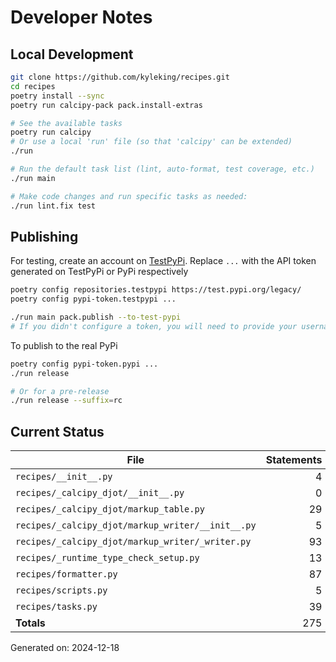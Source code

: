 # Developer Notes

## Local Development

```sh
git clone https://github.com/kyleking/recipes.git
cd recipes
poetry install --sync
poetry run calcipy-pack pack.install-extras

# See the available tasks
poetry run calcipy
# Or use a local 'run' file (so that 'calcipy' can be extended)
./run

# Run the default task list (lint, auto-format, test coverage, etc.)
./run main

# Make code changes and run specific tasks as needed:
./run lint.fix test
```

## Publishing

For testing, create an account on [TestPyPi](https://test.pypi.org/legacy/). Replace `...` with the API token generated on TestPyPi or PyPi respectively

```sh
poetry config repositories.testpypi https://test.pypi.org/legacy/
poetry config pypi-token.testpypi ...

./run main pack.publish --to-test-pypi
# If you didn't configure a token, you will need to provide your username and password to publish
```

To publish to the real PyPi

```sh
poetry config pypi-token.pypi ...
./run release

# Or for a pre-release
./run release --suffix=rc
```

## Current Status

<!-- {cts} COVERAGE -->
| File                                              | Statements | Missing | Excluded | Coverage |
|---------------------------------------------------|-----------:|--------:|---------:|---------:|
| `recipes/__init__.py`                             | 4          | 0       | 0        | 100.0%   |
| `recipes/_calcipy_djot/__init__.py`               | 0          | 0       | 0        | 100.0%   |
| `recipes/_calcipy_djot/markup_table.py`           | 29         | 3       | 0        | 82.9%    |
| `recipes/_calcipy_djot/markup_writer/__init__.py` | 5          | 2       | 0        | 60.0%    |
| `recipes/_calcipy_djot/markup_writer/_writer.py`  | 93         | 30      | 0        | 66.7%    |
| `recipes/_runtime_type_check_setup.py`            | 13         | 0       | 37       | 100.0%   |
| `recipes/formatter.py`                            | 87         | 7       | 0        | 90.7%    |
| `recipes/scripts.py`                              | 5          | 5       | 0        | 0.0%     |
| `recipes/tasks.py`                                | 39         | 4       | 0        | 80.0%    |
| **Totals**                                        | 275        | 51      | 37       | 78.3%    |

Generated on: 2024-12-18
<!-- {cte} -->
